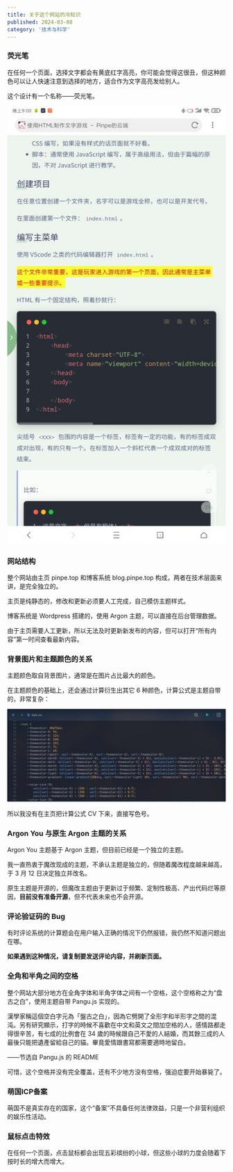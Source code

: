 ```yaml
---
title: 关于这个网站的冷知识
published: 2024-03-08
category: '技术与科学'
---
```


### 荧光笔

在任何一个页面，选择文字都会有黄底红字高亮，你可能会觉得这很丑，但这种颜色可以让人快速注意到选择的地方，适合作为文字高亮发给别人。

这个设计有一个名称——荧光笔。

[![](images/Screenshot_2024-03-05-21-00-20-496_com.mmbox_.xbrowser.pro_-512x1024.jpg)](http://blog.pinpe.top/wp-content/uploads/2024/03/Screenshot_2024-03-05-21-00-20-496_com.mmbox_.xbrowser.pro_.jpg)

### 网站结构

整个网站由主页 pinpe.top 和博客系统 blog.pinpe.top 构成，两者在技术层面来讲，是完全独立的。

主页是纯静态的，修改和更新必须要人工完成，自己模仿主题样式。

博客系统是 Wordpress 搭建的，使用 Argon 主题，可以直接在后台管理数据。

由于主页需要人工更新，所以无法及时更新新发布的内容，但可以打开“所有内容”第一时间查看最新内容。

### 背景图片和主题颜色的关系

主题颜色取自背景图片，通常是在图片占比最大的颜色。

在主题颜色的基础上，还会通过计算衍生出其它 6 种颜色，计算公式是主题自带的，非常复杂：

[![](images/IMG_20240306_205607-1024x432.jpg)](http://blog.pinpe.top/wp-content/uploads/2024/03/IMG_20240306_205607.jpg)

所以我没有在主页把计算公式 CV 下来，直接写色号。

### Argon You 与原生 Argon 主题的关系

Argon You 主题基于 Argon 主题，但目前已经是一个独立的主题。

我一直热衷于魔改现成的主题，不承认主题是独立的，但随着魔改程度越来越高，于 3 月 12 日决定独立并改名。

原生主题是开源的，但魔改主题由于更新过于频繁、定制性极高、产出代码烂等原因，**目前没有准备开源**，但不代表未来也不会开源。

### 评论验证码的 Bug

有时评论系统的计算题会在用户输入正确的情况下仍然报错，我仍然不知道问题出在哪。

**如果遇到这种情况，请复制要发送评论内容，并刷新页面。**

### 全角和半角之间的空格

整个网站大部分地方在全角字体和半角字体之间有一个空格，这个空格称之为“盘古之白”，使用主题自带 Pangu.js 实现的。

漢學家稱這個空白字元為「盤古之白」，因為它劈開了全形字和半形字之間的混沌。另有研究顯示，打字的時候不喜歡在中文和英文之間加空格的人，感情路都走得很辛苦，有七成的比例會在 34 歲的時候跟自己不愛的人結婚，而其餘三成的人最後只能把遺產留給自己的貓。畢竟愛情跟書寫都需要適時地留白。

——节选自 Pangu.js 的 README 

可惜，这个空格并没有完全覆盖，还有不少地方没有空格，强迫症要开始暴毙了。

### 萌国ICP备案

萌国不是真实存在的国家，这个“备案”不具备任何法律效益，只是一个非营利组织的娱乐性活动。

### 鼠标点击特效

在任何一个页面，点击鼠标都会出现五彩缤纷的小球，但这些小球的力度会随着下按时长的增大而增大。
